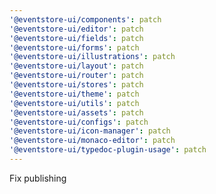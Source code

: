 ```yaml
---
'@eventstore-ui/components': patch
'@eventstore-ui/editor': patch
'@eventstore-ui/fields': patch
'@eventstore-ui/forms': patch
'@eventstore-ui/illustrations': patch
'@eventstore-ui/layout': patch
'@eventstore-ui/router': patch
'@eventstore-ui/stores': patch
'@eventstore-ui/theme': patch
'@eventstore-ui/utils': patch
'@eventstore-ui/assets': patch
'@eventstore-ui/configs': patch
'@eventstore-ui/icon-manager': patch
'@eventstore-ui/monaco-editor': patch
'@eventstore-ui/typedoc-plugin-usage': patch
---
```


Fix publishing
